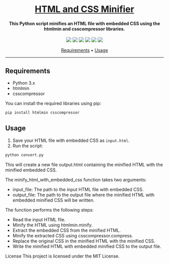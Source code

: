 <h1 align="center"><a href="https://github.com/ronknight/HTML-and-CSS-Minifier">HTML and CSS Minifier</a></h1>
<h4 align="center">This Python script minifies an HTML file with embedded CSS using the htmlmin and csscompressor libraries.</h4>

<p align="center">
<a href="https://twitter.com/PinoyITSolution"><img src="https://img.shields.io/twitter/follow/PinoyITSolution?style=social"></a>
<a href="https://github.com/ronknight?tab=followers"><img src="https://img.shields.io/github/followers/ronknight?style=social"></a>
<a href="https://github.com/ronknight/HTML-and-CSS-Minifier/issues"><img src="https://img.shields.io/badge/contributions-welcome-brightgreen.svg?style=flat"></a>
<a href="https://github.com/ronknight/HTML-and-CSS-Minifier/blob/master/LICENSE"><img src="https://img.shields.io/badge/License-MIT-yellow.svg"></a>
<a href="#"><img src="https://img.shields.io/badge/Made%20with-Python-1f425f.svg"></a>
<a href="#"><img src="https://img.shields.io/badge/Made%20with%20%F0%9F%A4%8D%20by%20-%20Ronknight%20-%20red"></a>
</p>

<p align="center">
  <a href="#requirements">Requirements</a> •
  <a href="#usage">Usage</a>
</p>

---
## Requirements

- Python 3.x
- htmlmin
- csscompressor

You can install the required libraries using pip:

```bash
pip install htmlmin csscompressor
```

## Usage

1. Save your HTML file with embedded CSS as `input.html`.
2. Run the script:

```python
python convert.py
```

This will create a new file output.html containing the minified HTML with the minified embedded CSS.

The minify_html_with_embedded_css function takes two arguments:

- input_file: The path to the input HTML file with embedded CSS.
- output_file: The path to the output file where the minified HTML with embedded minified CSS will be written.

The function performs the following steps:
- Read the input HTML file.
- Minify the HTML using htmlmin.minify.
- Extract the embedded CSS from the minified HTML.
- Minify the extracted CSS using csscompressor.compress.
- Replace the original CSS in the minified HTML with the minified CSS.
- Write the minified HTML with embedded minified CSS to the output file.

License
This project is licensed under the MIT License.